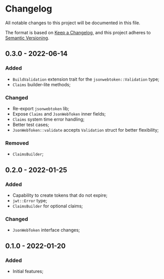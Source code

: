 # Changelog

All notable changes to this project will be documented in this file.

The format is based on [Keep a Changelog](https://keepachangelog.com/en/1.0.0/),
and this project adheres to [Semantic Versioning](https://semver.org/spec/v2.0.0.html).

<!-- ## Unreleased - YYYY-MM-DD

### Added

### Changed

### Deprecated

### Removed

### Fixed

### Security -->

## 0.3.0 - 2022-06-14

### Added

 - `BuildValidation` extension trait for the `jsonwebtoken::Validation` type;
 - `Claims` builder-lite methods;

### Changed

 - Re-export `jsonwebtoken` lib;
 - Expose `Claims` and `JsonWebToken` inner fields;
 - `Claims` system time error handling;
 - Better test cases;
 - `JsonWebToken::validate` accepts `Validation` struct for better flexibility;
 
### Removed

 - `ClaimsBuilder`;

## 0.2.0 - 2022-01-25

### Added

 - Capability to create tokens that do not expire;
 - `jwt::Error` type;
 - `ClaimsBuilder` for optional claims;

### Changed

 - `JsonWebToken` interface changes;

## 0.1.0 - 2022-01-20

### Added

- Initial features;
